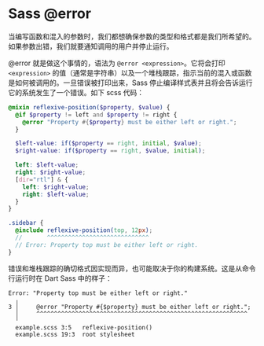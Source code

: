 # Sass @error

当编写函数和混入的参数时，我们都想确保参数的类型和格式都是我们所希望的。如果参数出错，我们就要通知调用的用户并停止运行。

@error 就是做这个事情的，语法为 `@error <expression>`。它将会打印 `<expression>` 的值（通常是字符串）以及一个堆栈跟踪，指示当前的混入或函数是如何被调用的。一旦错误被打印出来，Sass 停止编译样式表并且将会告诉运行它的系统发生了一个错误。如下 scss 代码：

```scss
@mixin reflexive-position($property, $value) {
  @if $property != left and $property != right {
    @error "Property #{$property} must be either left or right.";
  }

  $left-value: if($property == right, initial, $value);
  $right-value: if($property == right, $value, initial);

  left: $left-value;
  right: $right-value;
  [dir="rtl"] & {
    left: $right-value;
    right: $left-value;
  }
}

.sidebar {
  @include reflexive-position(top, 12px);
  //       ^^^^^^^^^^^^^^^^^^^^^^^^^^^^^
  // Error: Property top must be either left or right.
}
```

错误和堆栈跟踪的确切格式因实现而异，也可能取决于你的构建系统。这是从命令行运行时在 Dart Sass 中的样子：

```
Error: "Property top must be either left or right."
  ╷
3 │     @error "Property #{$property} must be either left or right.";
  │     ^^^^^^^^^^^^^^^^^^^^^^^^^^^^^^^^^^^^^^^^^^^^^^^^^^^^^^^^^^^^
  ╵
  example.scss 3:5   reflexive-position()
  example.scss 19:3  root stylesheet

```

